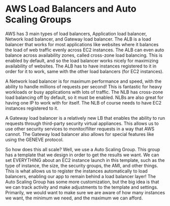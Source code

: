 # AWS Load Balancers and Auto Scaling Groups

AWS has 3 main types of load balancers, Application load balancer, Network load balancer, and Gateway load balancer. The ALB is a load balancer that works for most applications like websites where it balances the load of web traffic evenly across EC2 instances. The ALB can even auto balance across availability zones, called cross-zone load balancing. This is enabled by default, and so the load balancer works nicely for maximizing availability of websites. The ALB has to have instances registered to it in order for it to work, same with the other load balancers (for EC2 instances). 

A Network load balancer is for maximum performance and speed, with the ability to handle millions of requests per second! This is fantastic for heavy workloads or busy applications with lots of traffic. The NLB has cross-zone load balancing off by default, so it must be enabled. NLBs are also great for having one IP to work with for itself. The NLB of course needs to have EC2 instances registered to it.

A Gateway load balancer is a relatively new LB that enables the ability to run requests through third-party security virtual appliances. This allows us to use other security services to monitor/filter requests in a way that AWS cannot. The Gateway load balancer also allows for special features like using the GENEVE protocol. 

So how does this all scale? Well, we use a Auto Scaling Group. This group has a template that we design in order to get the results we want. We can set EVERYTHING about an EC2 instance launch in this template, such as the type of instance, the size, the security groups, the AMI, and other things. This is what allows us to register the instances automatically to load balancers, enabling our app to remain behind a load balancer layer! The Auto Scaling Group has some more customization, but the big idea is that we can track activity and make adjustments to the template and settings. Primarily, we would want to make sure we are aware of how many instances we want, the minimum we need, and the maximum we can afford. 
